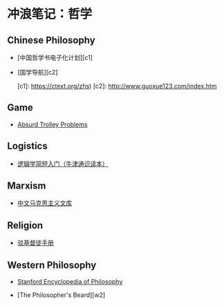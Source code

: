 # 冲浪笔记：哲学

## Chinese Philosophy

- [中国哲学书电子化计划][c1]
- [国学导航][c2]

  [c1]: https://ctext.org/zhs)
  [c2]: http://www.guoxue123.com/index.htm

## Game

- [Absurd Trolley Problems][g1]

  [g1]: https://neal.fun/absurd-trolley-problems/

## Logistics

- [逻辑学简短入门（牛津通识读本）][l1]

  [l1]: https://wxflogic.gitbook.io/logic/

## Marxism

- [中文马克思主义文库][m1]

  [m1]: https://www.marxists.org/chinese/index.html

## Religion

- [驳基督徒手册][r1]

  [r1]: https://exchristian.github.io/

## Western Philosophy

- [Stanford Encyclopedia of Philosophy][w1]
- [The Philosopher's Beard][w2]

  [w1]: https://plato.stanford.edu/
  [w1]: http://www.philosophersbeard.org/

